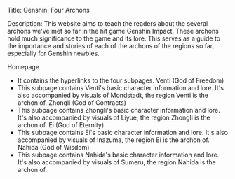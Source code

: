 Title: Genshin: Four Archons

Description: This website aims to teach the readers about the several archons we've met so far in the hit game Genshin Impact. These archons hold much significance to the game and its lore. This serves as a guide to the importance and stories of each of the archons of the regions so far, especially for Genshin newbies. 

Homepage
 - It contains the hyperlinks to the four subpages. 
Venti (God of Freedom)
 - This subpage contains Venti's basic character information and lore. It's also accompanied by visuals of Mondstadt, the region Venti is the archon of. 
Zhongli (God of Contracts)
 - This subpage contains Zhongli's basic character information and lore. It's also accompanied by visuals of Liyue, the region Zhongli is the archon of. 
Ei (God of Eternity)
 - This subpage contains Ei's basic character information and lore. It's also accompanied by visuals of Inazuma, the region Ei is the archon of. 
 Nahida (God of Wisdom)
 - This subpage contains Nahida's basic character information and lore. It's also accompanied by visuals of Sumeru, the region Nahida is the archon of. 
